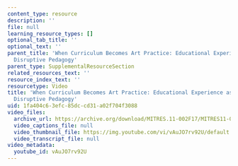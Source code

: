 ```yaml
---
content_type: resource
description: ''
file: null
learning_resource_types: []
optional_tab_title: ''
optional_text: ''
parent_title: 'When Curriculum Becomes Art Practice: Educational Experience as Intentionally
  Disruptive Pedagogy'
parent_type: SupplementalResourceSection
related_resources_text: ''
resource_index_text: ''
resourcetype: Video
title: 'When Curriculum Becomes Art Practice: Educational Experience as Intentionally
  Disruptive Pedagogy'
uid: 1fa404c6-3efc-85dc-cd31-a02f704f3088
video_files:
  archive_url: https://archive.org/download/MITRES.11-002F17/MITRES11-002F17_Video_07_300k.mp4
  video_captions_file: null
  video_thumbnail_file: https://img.youtube.com/vi/vAuJO7rv92U/default.jpg
  video_transcript_file: null
video_metadata:
  youtube_id: vAuJO7rv92U
---
```

